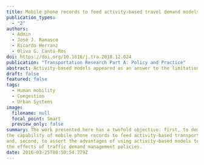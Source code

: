 ```yaml
---
title: Mobile phone records to feed activity-based travel demand models: MATSim for studying a cordon toll policy in Barcelona
publication_types:
  - "2"
authors:
  - Admin
  - José J. Ramasco
  - Ricardo Herranz
  - Oliva G. Cantú-Ros
doi: https://doi.org/10.1016/j.tra.2018.12.024
publication: "Transportation Research Part A: Policy and Practice"
abstract: Activity-based models appeared as an answer to the limitations of the traditional trip-based and tour-based four-stage models. The fundamental assumption of activity-based models is that travel demand is originated from people performing their daily activities. This is why they include a consistent representation of time, of the persons and households, time-dependent routing, and microsimulation of travel demand and traffic. In spite of their potential to simulate traffic demand management policies, their practical application is still limited. One of the main reasons is that these models require a huge amount of very detailed input data hard to get with surveys. However, the pervasive use of mobile devices has brought a valuable new source of data. The work presented here has a twofold objective: first, to demonstrate the capability of mobile phone records to feed activity-based transport models, and, second, to assert the advantages of using activity-based models to estimate the effects of traffic demand management policies. Activity diaries for the metropolitan area of Barcelona are reconstructed from mobile phone records. This information is then employed as input for building a transport MATSim model of the city. The model calibration and validation process proves the quality of the activity diaries obtained. The possible impacts of a cordon toll policy applied to two different areas of the city and at different times of the day are then studied. Our results show the way in which the modal share is modified in each of the considered scenarios. The possibility of evaluating the effects of the policy at both aggregated and traveller level, together with the ability of the model to capture policy impacts beyond the cordon toll area confirm the advantages of activity-based models for the evaluation of traffic demand management policies.
draft: false
featured: false
tags:
  - Human mobility
  - Congestion
  - Urban Systems
image:
  filename: null
  focal_point: Smart
  preview_only: false
summary: The work presented here has a twofold objective: first, to demonstrate 
the capability of mobile phone records to feed activity-based transport models, 
and, second, to assert the advantages of using activity-based models to estimate
the effects of traffic demand management policies.
date: 2016-03-25T08:50:54.779Z
---
```

